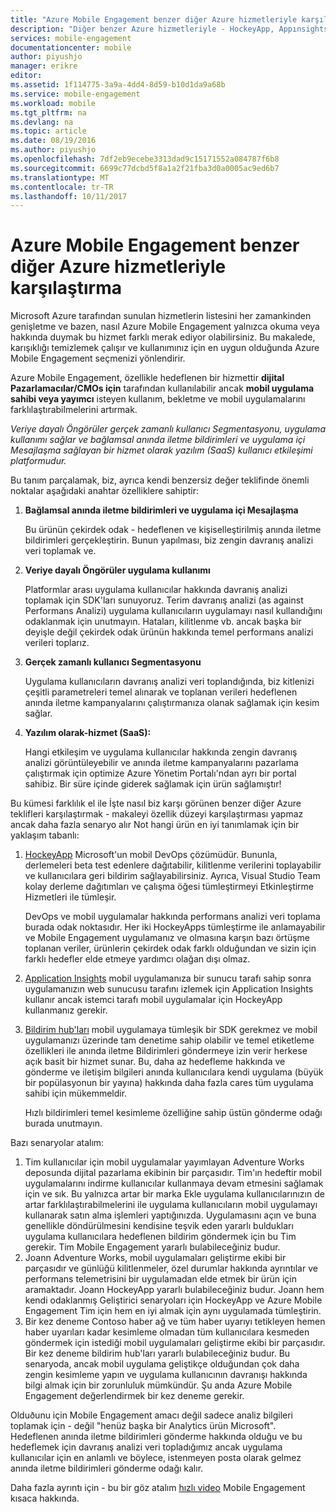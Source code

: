 ```yaml
---
title: "Azure Mobile Engagement benzer diğer Azure hizmetleriyle karşılaştırma"
description: "Diğer benzer Azure hizmetleriyle - HockeyApp, Appınsights'dan, bildirim hub'ları Azure Mobile Engagement karşılaştırma"
services: mobile-engagement
documentationcenter: mobile
author: piyushjo
manager: erikre
editor: 
ms.assetid: 1f114775-3a9a-4dd4-8d59-b10d1da9a68b
ms.service: mobile-engagement
ms.workload: mobile
ms.tgt_pltfrm: na
ms.devlang: na
ms.topic: article
ms.date: 08/19/2016
ms.author: piyushjo
ms.openlocfilehash: 7df2eb9ecebe3313dad9c15171552a084787f6b8
ms.sourcegitcommit: 6699c77dcbd5f8a1a2f21fba3d0a0005ac9ed6b7
ms.translationtype: MT
ms.contentlocale: tr-TR
ms.lasthandoff: 10/11/2017
---
```

# <a name="comparing-azure-mobile-engagement-with-other-similar-azure-services"></a>Azure Mobile Engagement benzer diğer Azure hizmetleriyle karşılaştırma
Microsoft Azure tarafından sunulan hizmetlerin listesini her zamankinden genişletme ve bazen, nasıl Azure Mobile Engagement yalnızca okuma veya hakkında duymak bu hizmet farklı merak ediyor olabilirsiniz. Bu makalede, karışıklığı temizlemek çalışır ve kullanımınız için en uygun olduğunda Azure Mobile Engagement seçmenizi yönlendirir. 

Azure Mobile Engagement, özellikle hedeflenen bir hizmettir **dijital Pazarlamacılar/CMOs için** tarafından kullanılabilir ancak **mobil uygulama sahibi veya yayımcı** isteyen kullanım, bekletme ve mobil uygulamalarını farklılaştırabilmelerini artırmak. 

*Veriye dayalı Öngörüler gerçek zamanlı kullanıcı Segmentasyonu, uygulama kullanımı sağlar ve bağlamsal anında iletme bildirimleri ve uygulama içi Mesajlaşma sağlayan bir hizmet olarak yazılım (SaaS) kullanıcı etkileşimi platformudur.* 

Bu tanım parçalamak, biz, ayrıca kendi benzersiz değer teklifinde önemli noktalar aşağıdaki anahtar özelliklere sahiptir:

1. **Bağlamsal anında iletme bildirimleri ve uygulama içi Mesajlaşma**
   
   Bu ürünün çekirdek odak - hedeflenen ve kişiselleştirilmiş anında iletme bildirimleri gerçekleştirin. Bunun yapılması, biz zengin davranış analizi veri toplamak ve. 
2. **Veriye dayalı Öngörüler uygulama kullanımı**
   
   Platformlar arası uygulama kullanıcılar hakkında davranış analizi toplamak için SDK'ları sunuyoruz. Terim davranış analizi (as against Performans Analizi) uygulama kullanıcıların uygulamayı nasıl kullandığını odaklanmak için unutmayın. Hataları, kilitlenme vb. ancak başka bir deyişle değil çekirdek odak ürünün hakkında temel performans analizi verileri toplarız. 
3. **Gerçek zamanlı kullanıcı Segmentasyonu**
   
   Uygulama kullanıcıların davranış analizi veri toplandığında, biz kitlenizi çeşitli parametreleri temel alınarak ve toplanan verileri hedeflenen anında iletme kampanyalarını çalıştırmanıza olanak sağlamak için kesim sağlar. 
4. **Yazılım olarak-hizmet (SaaS):**
   
   Hangi etkileşim ve uygulama kullanıcılar hakkında zengin davranış analizi görüntüleyebilir ve anında iletme kampanyalarını pazarlama çalıştırmak için optimize Azure Yönetim Portalı'ndan ayrı bir portal sahibiz. Bir süre içinde giderek sağlamak için ürün sağlamıştır!   

Bu kümesi farklılık el ile İşte nasıl biz karşı görünen benzer diğer Azure teklifleri karşılaştırmak - makaleyi özellik düzeyi karşılaştırması yapmaz ancak daha fazla senaryo alır Not hangi ürün en iyi tanımlamak için bir yaklaşım tabanlı:

1. [HockeyApp](https://azure.microsoft.com/services/hockeyapp/) Microsoft'un mobil DevOps çözümüdür. Bununla, derlemeleri beta test edenlere dağıtabilir, kilitlenme verilerini toplayabilir ve kullanıcılara geri bildirim sağlayabilirsiniz. Ayrıca, Visual Studio Team kolay derleme dağıtımları ve çalışma öğesi tümleştirmeyi Etkinleştirme Hizmetleri ile tümleşir. 
   
   DevOps ve mobil uygulamalar hakkında performans analizi veri toplama burada odak noktasıdır. Her iki HockeyApps tümleştirme ile anlamayabilir ve Mobile Engagement uygulamanız ve olmasına karşın bazı örtüşme toplanan veriler, ürünlerin çekirdek odak farklı olduğundan ve sizin için farklı hedefler elde etmeye yardımcı olağan dışı olmaz.  
2. [Application Insights](../application-insights/app-insights-overview.md) mobil uygulamanıza bir sunucu tarafı sahip sonra uygulamanızın web sunucusu tarafını izlemek için Application Insights kullanır ancak istemci tarafı mobil uygulamalar için HockeyApp kullanmanız gerekir. 
3. [Bildirim hub'ları](https://azure.microsoft.com/services/notification-hubs/) mobil uygulamaya tümleşik bir SDK gerekmez ve mobil uygulamanızı üzerinde tam denetime sahip olabilir ve temel etiketleme özellikleri ile anında iletme Bildirimleri göndermeye izin verir herkese açık basit bir hizmet sunar. Bu, daha az hedefleme hakkında ve gönderme ve iletişim bilgileri anında kullanıcılara kendi uygulama (büyük bir popülasyonun bir yayına) hakkında daha fazla cares tüm uygulama sahibi için mükemmeldir. 
   
   Hızlı bildirimleri temel kesimleme özelliğine sahip üstün gönderme odağı burada unutmayın. 

Bazı senaryolar atalım:

1. Tim kullanıcılar için mobil uygulamalar yayımlayan Adventure Works deposunda dijital pazarlama ekibinin bir parçasıdır. Tim'ın hedeftir mobil uygulamalarını indirme kullanıcılar kullanmaya devam etmesini sağlamak için ve sık. Bu yalnızca artar bir marka Ekle uygulama kullanıcılarınızın de artar farklılaştırabilmelerini ile uygulama kullanıcıların mobil uygulamayı kullanarak satın alma işlemleri yaptığınızda. Uygulamasını açın ve buna genellikle döndürülmesini kendisine teşvik eden yararlı buldukları uygulama kullanıcılara hedeflenen bildirim göndermek için bu Tim gerekir. Tim Mobile Engagement yararlı bulabileceğiniz budur. 
2. Joann Adventure Works, mobil uygulamaları geliştirme ekibi bir parçasıdır ve günlüğü kilitlenmeler, özel durumlar hakkında ayrıntılar ve performans telemetrisini bir uygulamadan elde etmek bir ürün için aramaktadır. Joann HockeyApp yararlı bulabileceğiniz budur. Joann hem kendi odaklanmış Geliştirici senaryoları için HockeyApp ve Azure Mobile Engagement Tim için hem en iyi almak için aynı uygulamada tümleştirin. 
3. Bir kez deneme Contoso haber ağ ve tüm haber uyarıyı tetikleyen hemen haber uyarıları kadar kesimleme olmadan tüm kullanıcılara kesmeden göndermek için istediği mobil uygulamaları geliştirme ekibi bir parçasıdır. Bir kez deneme bildirim hub'ları yararlı bulabileceğiniz budur. 
   Bu senaryoda, ancak mobil uygulama geliştikçe olduğundan çok daha zengin kesimleme yapın ve uygulama kullanıcının davranışı hakkında bilgi almak için bir zorunluluk mümkündür. Şu anda Azure Mobile Engagement değerlendirmek bir kez deneme gerekir. 

Olduðunu için Mobile Engagement amacı değil sadece analiz bilgileri toplamak için - değil "henüz başka bir Analytics ürün Microsoft". Hedeflenen anında iletme bildirimleri gönderme hakkında olduğu ve bu hedeflemek için davranış analizi veri topladığımız ancak uygulama kullanıcılar için en anlamlı ve böylece, istenmeyen posta olarak gelmez anında iletme bildirimleri gönderme odağı kalır. 

Daha fazla ayrıntı için - bu bir göz atalım [hızlı video](mobile-engagement-overview.md) Mobile Engagement kısaca hakkında. 

